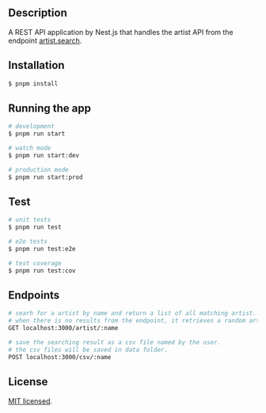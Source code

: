 ## Description
A REST API application by Nest.js that handles the artist API from the endpoint [artist.search](https://github.com/nestjs/nest).

## Installation

```bash
$ pnpm install
```

## Running the app

```bash
# development
$ pnpm run start

# watch mode
$ pnpm run start:dev

# production mode
$ pnpm run start:prod
```

## Test

```bash
# unit tests
$ pnpm run test

# e2e tests
$ pnpm run test:e2e

# test coverage
$ pnpm run test:cov
```



## Endpoints
```bash
# searh for a artist by name and return a list of all matching artist.
# when there is no results from the endpoint, it retrieves a random artist name from the data/artists.json.
GET localhost:3000/artist/:name

# save the searching result as a csv file named by the user.
# the csv files will be saved in data folder.
POST localhost:3000/csv/:name


```



## License

[MIT licensed](LICENSE).
